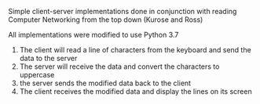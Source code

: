 Simple client-server implementations done in conjunction with reading Computer Networking from the top down (Kurose and Ross)

All implementations were modified to use Python 3.7

1. The client will read a line of characters from the keyboard and send the data to the server
2. The server will receive the data and convert the characters to uppercase
3. the server sends the modified data back to the client
4. The client receives the modified data and display the lines on its screen